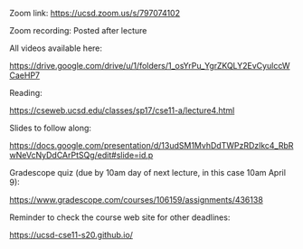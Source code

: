 Zoom link: https://ucsd.zoom.us/s/797074102

Zoom recording: Posted after lecture

All videos available here:

https://drive.google.com/drive/u/1/folders/1_osYrPu_YgrZKQLY2EvCyulccWCaeHP7

Reading:

https://cseweb.ucsd.edu/classes/sp17/cse11-a/lecture4.html

Slides to follow along:

https://docs.google.com/presentation/d/13udSM1MvhDdTWPzRDzlkc4_RbRwNeVcNyDdCArPtSQg/edit#slide=id.p

Gradescope quiz (due by 10am day of next lecture, in this case 10am April 9):

https://www.gradescope.com/courses/106159/assignments/436138

Reminder to check the course web site for other deadlines:

https://ucsd-cse11-s20.github.io/



